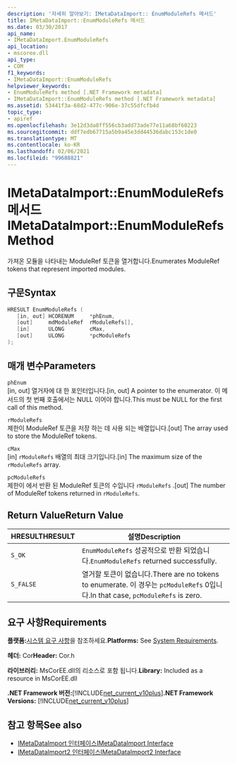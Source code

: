 ```yaml
---
description: '자세히 알아보기: IMetaDataImport:: EnumModuleRefs 메서드'
title: IMetaDataImport::EnumModuleRefs 메서드
ms.date: 03/30/2017
api_name:
- IMetaDataImport.EnumModuleRefs
api_location:
- mscoree.dll
api_type:
- COM
f1_keywords:
- IMetaDataImport::EnumModuleRefs
helpviewer_keywords:
- EnumModuleRefs method [.NET Framework metadata]
- IMetaDataImport::EnumModuleRefs method [.NET Framework metadata]
ms.assetid: 53441f3a-68d2-477c-906e-37c55dfcfb4d
topic_type:
- apiref
ms.openlocfilehash: 3e12d3da8ff556cb3add73ade77e11a68bf60223
ms.sourcegitcommit: ddf7edb67715a5b9a45e3dd44536dabc153c1de0
ms.translationtype: MT
ms.contentlocale: ko-KR
ms.lasthandoff: 02/06/2021
ms.locfileid: "99688821"
---
```

# <a name="imetadataimportenummodulerefs-method"></a><span data-ttu-id="8e436-103">IMetaDataImport::EnumModuleRefs 메서드</span><span class="sxs-lookup"><span data-stu-id="8e436-103">IMetaDataImport::EnumModuleRefs Method</span></span>

<span data-ttu-id="8e436-104">가져온 모듈을 나타내는 ModuleRef 토큰을 열거합니다.</span><span class="sxs-lookup"><span data-stu-id="8e436-104">Enumerates ModuleRef tokens that represent imported modules.</span></span>  
  
## <a name="syntax"></a><span data-ttu-id="8e436-105">구문</span><span class="sxs-lookup"><span data-stu-id="8e436-105">Syntax</span></span>  
  
```cpp  
HRESULT EnumModuleRefs (  
   [in, out] HCORENUM     *phEnum,  
   [out]     mdModuleRef  rModuleRefs[],  
   [in]      ULONG        cMax,  
   [out]     ULONG        *pcModuleRefs  
);  
```  
  
## <a name="parameters"></a><span data-ttu-id="8e436-106">매개 변수</span><span class="sxs-lookup"><span data-stu-id="8e436-106">Parameters</span></span>  

 `phEnum`  
 <span data-ttu-id="8e436-107">[in, out] 열거자에 대 한 포인터입니다.</span><span class="sxs-lookup"><span data-stu-id="8e436-107">[in, out] A pointer to the enumerator.</span></span> <span data-ttu-id="8e436-108">이 메서드의 첫 번째 호출에서는 NULL 이어야 합니다.</span><span class="sxs-lookup"><span data-stu-id="8e436-108">This must be NULL for the first call of this method.</span></span>  
  
 `rModuleRefs`  
 <span data-ttu-id="8e436-109">제한이 ModuleRef 토큰을 저장 하는 데 사용 되는 배열입니다.</span><span class="sxs-lookup"><span data-stu-id="8e436-109">[out] The array used to store the ModuleRef tokens.</span></span>  
  
 `cMax`  
 <span data-ttu-id="8e436-110">[in] `rModuleRefs` 배열의 최대 크기입니다.</span><span class="sxs-lookup"><span data-stu-id="8e436-110">[in] The maximum size of the `rModuleRefs` array.</span></span>  
  
 `pcModuleRefs`  
 <span data-ttu-id="8e436-111">제한이 에서 반환 된 ModuleRef 토큰의 수입니다 `rModuleRefs` .</span><span class="sxs-lookup"><span data-stu-id="8e436-111">[out] The number of ModuleRef tokens returned in `rModuleRefs`.</span></span>  
  
## <a name="return-value"></a><span data-ttu-id="8e436-112">Return Value</span><span class="sxs-lookup"><span data-stu-id="8e436-112">Return Value</span></span>  
  
|<span data-ttu-id="8e436-113">HRESULT</span><span class="sxs-lookup"><span data-stu-id="8e436-113">HRESULT</span></span>|<span data-ttu-id="8e436-114">설명</span><span class="sxs-lookup"><span data-stu-id="8e436-114">Description</span></span>|  
|-------------|-----------------|  
|`S_OK`|<span data-ttu-id="8e436-115">`EnumModuleRefs` 성공적으로 반환 되었습니다.</span><span class="sxs-lookup"><span data-stu-id="8e436-115">`EnumModuleRefs` returned successfully.</span></span>|  
|`S_FALSE`|<span data-ttu-id="8e436-116">열거할 토큰이 없습니다.</span><span class="sxs-lookup"><span data-stu-id="8e436-116">There are no tokens to enumerate.</span></span> <span data-ttu-id="8e436-117">이 경우는 `pcModuleRefs` 0입니다.</span><span class="sxs-lookup"><span data-stu-id="8e436-117">In that case, `pcModuleRefs` is zero.</span></span>|  
  
## <a name="requirements"></a><span data-ttu-id="8e436-118">요구 사항</span><span class="sxs-lookup"><span data-stu-id="8e436-118">Requirements</span></span>  

 <span data-ttu-id="8e436-119">**플랫폼:**[시스템 요구 사항](../../get-started/system-requirements.md)을 참조하세요.</span><span class="sxs-lookup"><span data-stu-id="8e436-119">**Platforms:** See [System Requirements](../../get-started/system-requirements.md).</span></span>  
  
 <span data-ttu-id="8e436-120">**헤더:** Cor</span><span class="sxs-lookup"><span data-stu-id="8e436-120">**Header:** Cor.h</span></span>  
  
 <span data-ttu-id="8e436-121">**라이브러리:** MsCorEE.dll의 리소스로 포함 됩니다.</span><span class="sxs-lookup"><span data-stu-id="8e436-121">**Library:** Included as a resource in MsCorEE.dll</span></span>  
  
 <span data-ttu-id="8e436-122">**.NET Framework 버전:**[!INCLUDE[net_current_v10plus](../../../../includes/net-current-v10plus-md.md)]</span><span class="sxs-lookup"><span data-stu-id="8e436-122">**.NET Framework Versions:** [!INCLUDE[net_current_v10plus](../../../../includes/net-current-v10plus-md.md)]</span></span>  
  
## <a name="see-also"></a><span data-ttu-id="8e436-123">참고 항목</span><span class="sxs-lookup"><span data-stu-id="8e436-123">See also</span></span>

- [<span data-ttu-id="8e436-124">IMetaDataImport 인터페이스</span><span class="sxs-lookup"><span data-stu-id="8e436-124">IMetaDataImport Interface</span></span>](imetadataimport-interface.md)
- [<span data-ttu-id="8e436-125">IMetaDataImport2 인터페이스</span><span class="sxs-lookup"><span data-stu-id="8e436-125">IMetaDataImport2 Interface</span></span>](imetadataimport2-interface.md)
